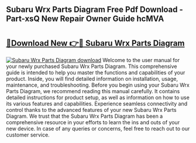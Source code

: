 ## Subaru Wrx Parts Diagram Free Pdf Download - Part-xsQ New Repair Owner Guide hcMVA

# <h2><a href="http://dfko1cx.blite.top/?on=Subaru+Wrx+Parts+Diagram">🔗Download New 👉🔴 Subaru Wrx Parts Diagram</a></h2>

[![Subaru Wrx Parts Diagram download](https://i.imgur.com/lujVjoI.png)](http://dfko1cx.blite.top/?on=Subaru+Wrx+Parts+Diagram)
Welcome to the user manual for your newly purchased Subaru Wrx Parts Diagram. This comprehensive guide is intended to help you master the functions and capabilities of your product. Inside, you will find detailed information on installation, usage, maintenance, and troubleshooting. Before you begin using your Subaru Wrx Parts Diagram, we recommend reading this manual carefully. It contains detailed instructions for product setup, as well as information on how to use its various features and capabilities. Experience seamless connectivity and control thanks to the advanced features of your new Subaru Wrx Parts Diagram. We trust that the Subaru Wrx Parts Diagram has been a comprehensive resource in your efforts to learn the ins and outs of your new device. In case of any queries or concerns, feel free to reach out to our customer service.
